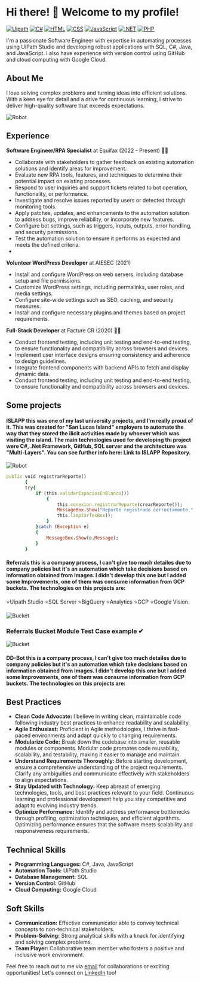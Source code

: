 # Hi there! 👋 Welcome to my profile!
[![Uipath](https://img.shields.io/badge/Uipath-orange?style=for-the-badge&logo=Uipath&logoColor=white&labelColor=101010)](https://docs.uipath.com/studio/standalone/2023.10/user-guide/introduction)
[![C#](https://img.shields.io/badge/csharp-5646ED?style=for-the-badge&logo=csharp&logoColor=white&labelColor=101010)](https://dotnet.microsoft.com/es-es/languages/csharp)
[![HTML](https://img.shields.io/badge/HTML-yellow?style=for-the-badge&logo=html5&logoColor=white&labelColor=101010)](https://developer.mozilla.org/es/docs/Web/HTML)
[![CSS](https://img.shields.io/badge/CSS-blue?style=for-the-badge&logo=css3&logoColor=white&labelColor=101010)](https://developer.mozilla.org/es/docs/Web/CSS)
[![JavaScript](https://img.shields.io/badge/JavaScript-yellow?style=for-the-badge&logo=javascript&logoColor=white&labelColor=101010)](https://developer.mozilla.org/es/docs/Web/JavaScript)
[![.NET](https://img.shields.io/badge/.net-5646ED?style=for-the-badge&logo=.net&logoColor=white&labelColor=101010)](https://developer.mozilla.org/es/docs/Web/JavaScript)
[![PHP](https://img.shields.io/badge/php-green?style=for-the-badge&logo=php&logoColor=white&labelColor=101010)](https://developer.mozilla.org/es/docs/Web/JavaScript)

I'm a passionate Software Engineer with expertise in automating processes using UiPath Studio and developing robust applications with SQL, C#, Java, and JavaScript. 
I also have experience with version control using GitHub and cloud computing with Google Cloud.
## About Me
I love solving complex problems and turning ideas into efficient solutions. 
With a keen eye for detail and a drive for continuous learning, 
I strive to deliver high-quality software that exceeds expectations.

![Robot](https://github.com/ramirezxc02/ramirezxc02/blob/main/robotGif.gif)

## Experience
 **Software Engineer/RPA Specialist** at Equifax (2022 - Present) 🐱‍💻
  - Collaborate with stakeholders to gather feedback on existing automation solutions and identify areas for improvement.
  - Evaluate new RPA tools, features, and techniques to determine their potential impact on existing processes.
  - Respond to user inquiries and support tickets related to bot operation, functionality, or performance.
  - Investigate and resolve issues reported by users or detected through monitoring tools.
  - Apply patches, updates, and enhancements to the automation solution to address bugs, improve reliability, or incorporate new features.
  - Configure bot settings, such as triggers, inputs, outputs, error handling, and security permissions.
  - Test the automation solution to ensure it performs as expected and meets the defined criteria.
  - 
  **Volunteer WordPress Developer** at AIESEC  (2021)
  - Install and configure WordPress on web servers, including database setup and file permissions.
  - Customize WordPress settings, including permalinks, user roles, and media settings.
  - Configure site-wide settings such as SEO, caching, and security measures.
  - Install and configure necessary plugins and themes based on project requirements.

 **Full-Stack Developer** at Facture CR (2020) 🐱‍👤
  - Conduct frontend testing, including unit testing and end-to-end testing, to ensure functionality and compatibility across browsers and devices.
  - Implement user interface designs ensuring consistency and adherence to design guidelines.
  - Integrate frontend components with backend APIs to fetch and display dynamic data.
  - Conduct frontend testing, including unit testing and end-to-end testing, to ensure functionality and compatibility across browsers and devices.
    
## Some projects
 #### **ISLAPP** this was one of my last university projects, and I'm really proud of it. This was created for "San Lucas Island" employers to automate the way that they stored the ilicit activities made by whoever which was visiting the island. The main technologies used for developing thi project were C#, .Net Framework, GitHub, SQL server and the architecture was "Multi-Layers". You can see further info here: Link to ISLAPP Repository.
 
 ![Robot](https://github.com/ramirezxc02/ramirezxc02/blob/main/Interface_Islapp.png)

 ``` Ruby
public void registrarReporte()
        {
        try{
            if (this.validarEspaciosEnBlanco())
                {
                    this.conexion.registrarReporte(crearReporte());
                    MessageBox.Show("Reporte registrado correctamente.", "Proceso aplicado", MessageBoxButtons.OK, MessageBoxIcon.Information);
                    this.limpiarTexBox();
                }
            }catch (Exception e)
            {
                MessageBox.Show(e.Message);
            }
        }
```
#### **Referrals** this is a company process, I can't give too much detailes due to company policies but it's an automation which take decisions based on information obtained from Images. I didn't develop this one but I added some Improvements, one of them was consume information from GCP buckets. The technologies on this projects are:
⭐Uipath Studio
⭐SQL Server
⭐BigQuery
⭐Analytics
⭐GCP
⭐Google Vision.

 ![Bucket](https://github.com/ramirezxc02/ramirezxc02/blob/main/Bucket_Sequence.jpg)

 ### **Referrals Bucket Module Test Case example** ✔
 ![Bucket]( https://github.com/ramirezxc02/ramirezxc02/blob/main/GCS_Bucket_TestCase.jpg)

 
#### **DD-Bot** this is a company process, I can't give too much detailes due to company policies but it's an automation which take decisions based on information obtained from Images. I didn't develop this one but I added some Improvements, one of them was consume information from GCP buckets. The technologies on this projects are:
 
## Best Practices
- **Clean Code Advocate:** I believe in writing clean, maintainable code following industry best practices to enhance readability and scalability.
- **Agile Enthusiast:** Proficient in Agile methodologies, I thrive in fast-paced environments and adapt quickly to changing requirements.
- **Modularize Code:** Break down the codebase into smaller, reusable modules or components. Modular code promotes code reusability, scalability, and testability, making it easier to manage and maintain.
- **Understand Requirements Thoroughly:** Before starting development, ensure a comprehensive understanding of the project requirements. Clarify any ambiguities and communicate effectively with stakeholders to align expectations.
- **Stay Updated with Technology:** Keep abreast of emerging technologies, tools, and best practices relevant to your field. Continuous learning and professional development help you stay competitive and adapt to evolving industry trends.
- **Optimize Performance:** Identify and address performance bottlenecks through profiling, optimization techniques, and efficient algorithms. Optimizing performance ensures that the software meets scalability and responsiveness requirements.

## Technical Skills
- **Programming Languages:** C#, Java, JavaScript
- **Automation Tools:** UiPath Studio
- **Database Management:** SQL
- **Version Control:** GitHub
- **Cloud Computing:** Google Cloud

## Soft Skills
- **Communication:** Effective communicator able to convey technical concepts to non-technical stakeholders.
- **Problem-Solving:** Strong analytical skills with a knack for identifying and solving complex problems.
- **Team Player:** Collaborative team member who fosters a positive and inclusive work environment.

Feel free to reach out to me via [email](mailto:your@email.com) for collaborations or exciting opportunities! Let's connect on [LinkedIn](https://www.linkedin.com/in/yourprofile/) too!
